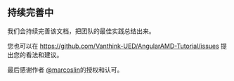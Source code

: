## 持续完善中

我们会持续完善该文档，把团队的最佳实践总结出来。

您也可以在 https://github.com/Vanthink-UED/AngularAMD-Tutorial/issues 提出您的看法和建议。

最后感谢作者 [@marcoslin](https://github.com/marcoslin)的授权和认可。


